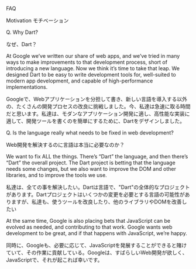 FAQ

Motivation
モチベーション

Q. Why Dart?

なぜ、Dart？

At Google we’ve written our share of web apps, and we’ve tried in many ways to make improvements to that development process, short of introducing a new language. Now we think it’s time to take that leap. We designed Dart to be easy to write development tools for, well-suited to modern app development, and capable of high-performance implementations.

Googleで、Webアプリケーションを分担して書き、新しい言語を導入する以外の、たくさんの開発プロセスの改良に挑戦しました。今、私達は急速に取る時間だと思います。私達は、モダンなアプリケーション開発に適し、高性能な実装に適して、開発ツールを書くのを簡単にするために、Dartをデザインしました。

Q. Is the language really what needs to be fixed in web development?

Web開発を解決するのに言語は本当に必要なのか？

We want to fix ALL the things. There’s “Dart” the language, and then there’s “Dart” the overall project. The Dart project is betting that the language needs some changes, but we also want to improve the DOM and other libraries, and to improve the tools we use.

私達は、全ての事を解決したい。Dartは言語で、"Dart"の全体的なプロジェクトがあります。Dartプロジェクトはいくつかの変更を必要とする言語の可能性がありますが、私達も、使うツールを改良したり、他のライブラリやDOMを改善したい

At the same time, Google is also placing bets that JavaScript can be evolved as needed, and contributing to that work. Google wants web development to be great, and if that happens with JavaScript, we’re happy.

同時に、Googleも、必要に応じて、JavaScriptを発展することができると賭けていて、その作業に貢献している。Googleは、すばらしいWeb開発が欲しく、JavaScriptで、それが起これば幸いです。

